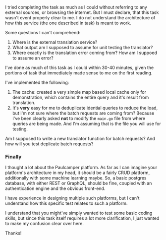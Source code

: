 I tried completing the task as much as I could without referring to any external sources, or browsing the internet. But I must declare, that this task wasn't event properly clear to me. I do not understand the architecture of how this service (the one described in task) is meant to work.

Some questions I can't comprehend:

1. Where is the external translation service?
2. What output am I supposed to assume for unit testing the translator?
3. Where exactly is the translation error coming from? How am I suppoed to assume an error?

I've done as much of this task as I could within 30-40 minutes, given the portions of task that immediately made sense to me on the first reading.

I've implemented the following:

1. The cache: created a very simple map based local cache only for demonstration, which contains the entire query and it's result from translation.
2. It's **very** easy for me to deduplicate idential queries to reduce the load, but I'm not sure where the batch requests are coming from? Because I've been clearly asked **not** to modify the `main.go` file from where queries are being made. And I'm assuming that is the file you will use for testing. 

Am I supposed to write a new translator function for batch requests? And how will you test deplicate batch requests? 

### Finally

I thought a lot about the Paulcamper platform. As far as I can imagine your platform's architecture in my head, it should be a fairly CRUD platform, additionally with some machine learning maybe. So, a basic postgres database, with either REST or GraphQL, should be fine, coupled with an authentication engine and the obvious front-end.

I have experience in designing multiple such platforms, but I can't understand how this specific test relates to such a platform.

I understand that you might've simply wanted to test some basic coding skills, but since this task itself requires a lot more clarification, I just wanted to make my confusion clear over here.

Thanks!